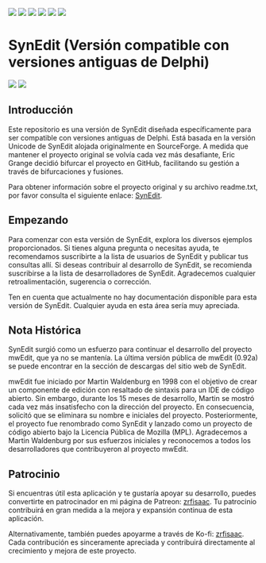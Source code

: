 [//]: # (# [ zrfisaac ])

[//]: # (# [ about ])
[//]: # (# - author : Isaac Santana)
[//]: # (# . - email : zrfisaac@gmail.com)
[//]: # (# . - site : zrfisaac.github.io)

[//]: # (# [ markdown ])

[//]: # (# - language)
[![](https://img.shields.io/badge/english--4d65b4?style=for-the-badge)](README.en-US.md)
[![](https://img.shields.io/badge/español--fb6b1d?style=for-the-badge)](README.es-ES.md)
[![](https://img.shields.io/badge/français--8fd3ff?style=for-the-badge)](README.fr-FR.md)
[![](https://img.shields.io/badge/italiano--239063?style=for-the-badge)](README.it-IT.md)
[![](https://img.shields.io/badge/português--f9c22b?style=for-the-badge)](README.pt-BR.md)
[![](https://img.shields.io/badge/日本語--905ea9?style=for-the-badge)](README.ja-JP.md)

[//]: # (# - title)

# SynEdit (Versión compatible con versiones antiguas de Delphi)

[![](https://img.shields.io/badge/patreon-$-ff69b4?logo=patreon&style=flat-square&logoColor=white)](#)
[![](https://img.shields.io/badge/ko--fi-$-ff69b4?logo=kofi&style=flat-square&logoColor=white)](#)

[//]: # (# - introduction)
## Introducción

Este repositorio es una versión de SynEdit diseñada específicamente para ser compatible con versiones antiguas de Delphi. Está basada en la versión Unicode de SynEdit alojada originalmente en SourceForge. A medida que mantener el proyecto original se volvía cada vez más desafiante, Eric Grange decidió bifurcar el proyecto en GitHub, facilitando su gestión a través de bifurcaciones y fusiones.

Para obtener información sobre el proyecto original y su archivo readme.txt, por favor consulta el siguiente enlace: [SynEdit](https://github.com/SynEdit/SynEdit).

[//]: # (# - started)
## Empezando

Para comenzar con esta versión de SynEdit, explora los diversos ejemplos proporcionados. Si tienes alguna pregunta o necesitas ayuda, te recomendamos suscribirte a la lista de usuarios de SynEdit y publicar tus consultas allí. Si deseas contribuir al desarrollo de SynEdit, se recomienda suscribirse a la lista de desarrolladores de SynEdit. Agradecemos cualquier retroalimentación, sugerencia o corrección.

Ten en cuenta que actualmente no hay documentación disponible para esta versión de SynEdit. Cualquier ayuda en esta área sería muy apreciada.

[//]: # (# - note)
## Nota Histórica

SynEdit surgió como un esfuerzo para continuar el desarrollo del proyecto mwEdit, que ya no se mantenía. La última versión pública de mwEdit (0.92a) se puede encontrar en la sección de descargas del sitio web de SynEdit.

mwEdit fue iniciado por Martin Waldenburg en 1998 con el objetivo de crear un componente de edición con resaltado de sintaxis para un IDE de código abierto. Sin embargo, durante los 15 meses de desarrollo, Martin se mostró cada vez más insatisfecho con la dirección del proyecto. En consecuencia, solicitó que se eliminara su nombre e iniciales del proyecto. Posteriormente, el proyecto fue renombrado como SynEdit y lanzado como un proyecto de código abierto bajo la Licencia Pública de Mozilla (MPL). Agradecemos a Martin Waldenburg por sus esfuerzos iniciales y reconocemos a todos los desarrolladores que contribuyeron al proyecto mwEdit.

[//]: # (# - Sponsorship)
## Patrocinio

Si encuentras útil esta aplicación y te gustaría apoyar su desarrollo, puedes convertirte en patrocinador en mi página de Patreon: [zrfisaac](https://www.patreon.com/zrfisaac). Tu patrocinio contribuirá en gran medida a la mejora y expansión continua de esta aplicación.

Alternativamente, también puedes apoyarme a través de Ko-fi: [zrfisaac](https://ko-fi.com/zrfisaac). Cada contribución es sinceramente apreciada y contribuirá directamente al crecimiento y mejora de este proyecto.
